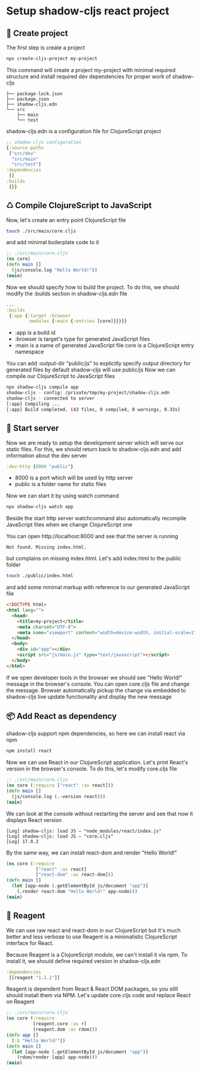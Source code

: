 # Setup shadow-cljs react project

## 🚀 Create project
The first step is create a project
```bash
npx create-cljs-project my-project
```
This command will create a project my-project with minimal required structure and install required dev dependencies for proper work of shadow-cljs
```
├── package-lock.json
├── package.json
├── shadow-cljs.edn
└── src
    ├── main
    └── test
```    
shadow-cljs.edn is a configuration file for ClojureScript project
```clojure
;; shadow-cljs configuration
{:source-paths
 ["src/dev"
  "src/main"
  "src/test"]
:dependencies
 []
:builds
 {}}
```
## ♺ Compile ClojureScript to JavaScript
Now, let's create an entry point ClojureScript file
```bash
touch ./src/main/core.cljs
```
and add minimal boilerplate code to it
```clojure
;; ./src/main/core.cljs
(ns core)
(defn main []
  (js/console.log "Hello World!"))
(main)
```
Now we should specify how to build the project. To do this, we should modify the :builds section in shadow-cljs.edn file
```clojure
...
:builds
 {:app {:target :browser
        :modules {:main {:entries [core]}}}}}
```        
- :app is a build id
- :browser is target's type for generated JavaScript files
- :main is a name of generated JavaScript file
core is a ClojureScript entry namespace

You can add :output-dir "public/js" to explicitly specify output directory for generated files by default shadow-cljs will use public/js
Now we can compile our ClojureScript to JavaScript files
```bash
npx shadow-cljs compile app
shadow-cljs - config: /private/tmp/my-project/shadow-cljs.edn
shadow-cljs - connected to server
[:app] Compiling ...
[:app] Build completed. (43 files, 0 compiled, 0 warnings, 0.33s)
```
## 👾 Start server
Now we are ready to setup the development server which will serve our static files. For this, we should return back to shadow-cljs.edn and add information about the dev server
```clojure
:dev-http {8000 "public"}
```
- 8000 is a port which will be used by http server
- public is a folder name for static files

Now we can start it by using watch command
```bash
npx shadow-cljs watch app
```
Beside the start http server watchcommand also automatically recompile JavaScript files when we change ClojureScript one

You can open http://localhost:8000 and see that the server is running
```
Not found. Missing index.html.
```
but complains on missing index.html. Let's add index.html to the public folder
```bash
touch ./public/index.html
```
and add some minimal markup with reference to our generated JavaScript file
```html
<!DOCTYPE html>
<html lang="">
  <head>
    <title>my-project</title>
    <meta charset="UTF-8">
    <meta name="viewport" content="width=device-width, initial-scale=1">
  </head>
  <body>
    <div id="app"></div>
    <script src="js/main.js" type="text/javascript"></script>
  </body>
</html>
```
If we open developer tools in the browser we should see "Hello World!" message in the browser's console. You can open core.cljs file and change the message. Browser automatically pickup the change via embedded to shadow-cljs live update functionality and display the new message

## 📦 Add React as dependency
shadow-cljs support npm dependencies, so here we can install react via npm
```bash
npm install react
```
Now we can use React in our ClojureScript application. Let's print React's version in the browser's console. To do this, let's modify core.cljs file
```clojure
;; ./src/main/core.cljs
(ns core (:require ["react" :as react]))
(defn main []
  (js/console.log (.-version react)))
(main)
```
We can look at the console without restarting the server and see that now it displays React version
```
[Log] shadow-cljs: load JS – "node_modules/react/index.js"
[Log] shadow-cljs: load JS – "core.cljs"
[Log] 17.0.2
```

By the same way, we can install react-dom and render "Hello World!"
```clojure
(ns core (:require 
           ["react" :as react]
           ["react-dom" :as react-dom]))
(defn main []
  (let [app-node (.getElementById js/document "app")]
    (.render react-dom "Hello World!" app-node)))
(main)
```

## 🎸 Reagent
We can use raw react and react-dom in our ClojureScript but it's much better and less verbose to use Reagent is a minimalistic ClojureScript interface for React.

Because Reagent is a ClojureScript module, we can't install it via npm. To install it, we should define required version in shadow-cljs.edn
```clojure
:dependencies
 [[reagent "1.1.1"]]
```
Reagent is dependent from React & React DOM packages, so you still should install them via NPM.
Let's update core.cljs code and replace React on Reagent
```clojure
;; ./src/main/core.cljs
(ns core (:require 
          [reagent.core :as r]
          [reagent.dom :as rdom]))
(defn app []
  [:b "Hello World!"])
(defn main []
  (let [app-node (.getElementById js/document "app")]
    (rdom/render [app] app-node)))
(main)
```
